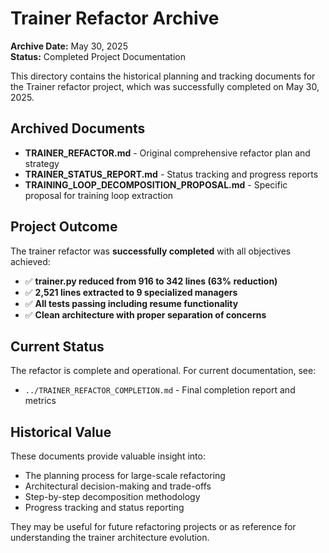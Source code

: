# Trainer Refactor Archive

**Archive Date:** May 30, 2025  
**Status:** Completed Project Documentation

This directory contains the historical planning and tracking documents for the Trainer refactor project, which was successfully completed on May 30, 2025.

## Archived Documents

- **TRAINER_REFACTOR.md** - Original comprehensive refactor plan and strategy
- **TRAINER_STATUS_REPORT.md** - Status tracking and progress reports
- **TRAINING_LOOP_DECOMPOSITION_PROPOSAL.md** - Specific proposal for training loop extraction

## Project Outcome

The trainer refactor was **successfully completed** with all objectives achieved:

- ✅ **trainer.py reduced from 916 to 342 lines (63% reduction)**
- ✅ **2,521 lines extracted to 9 specialized managers**
- ✅ **All tests passing including resume functionality**
- ✅ **Clean architecture with proper separation of concerns**

## Current Status

The refactor is complete and operational. For current documentation, see:
- `../TRAINER_REFACTOR_COMPLETION.md` - Final completion report and metrics

## Historical Value

These documents provide valuable insight into:
- The planning process for large-scale refactoring
- Architectural decision-making and trade-offs
- Step-by-step decomposition methodology
- Progress tracking and status reporting

They may be useful for future refactoring projects or as reference for understanding the trainer architecture evolution.
